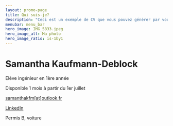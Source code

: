 ```yaml
---
layout: promo-page
title: Qui suis-je?
description: "Ceci est un exemple de CV que vous pouvez générer par vous-même"
menubar: menu_bar
hero_image: IMG_5833.jpeg
hero_image_alt: Ma photo
hero_image_ratio: is-1by1
---
```


# Samantha Kaufmann-Deblock
Elève ingénieur en 1ère année 


Disponible 1 mois à partir du 1er juillet

[samanthakfm[at]outlook.fr](mailto:samanthakfm@outlook.fr)

[LinkedIn](https://www.linkedin.com/in/samantha-kaufmann-deblock-4ab136345?utm_source=share&utm_campaign=share_via&utm_content=profile&utm_medium=ios_app)

Permis B, voiture

